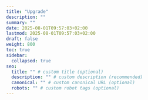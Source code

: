 ```yaml
---
title: "Upgrade"
description: ""
summary: ""
date: 2025-08-01T09:57:03+02:00
lastmod: 2025-08-01T09:57:03+02:00
draft: false
weight: 800
toc: true
sidebar:
  collapsed: true
seo:
  title: "" # custom title (optional)
  description: "" # custom description (recommended)
  canonical: "" # custom canonical URL (optional)
  robots: "" # custom robot tags (optional)
---
```

